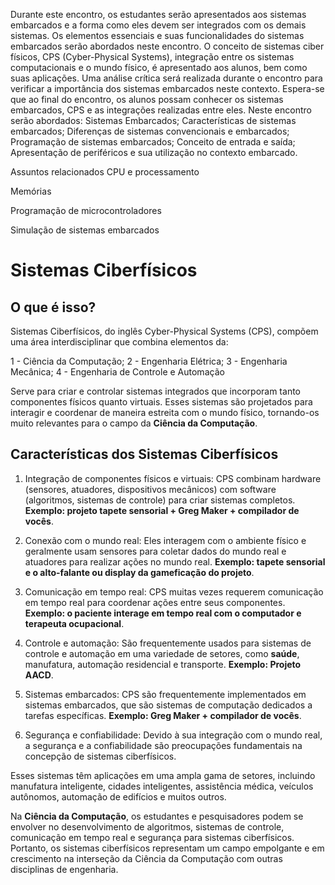 Durante este encontro, os estudantes serão apresentados aos sistemas embarcados e a forma como eles devem ser integrados com os demais sistemas. Os elementos essenciais e suas funcionalidades do sistemas embarcados serão abordados neste encontro. O conceito de sistemas ciber físicos, CPS (Cyber-Physical Systems), integração entre os sistemas computacionais e o mundo físico, é apresentado aos alunos, bem como suas aplicações. Uma análise crítica será realizada durante o encontro para verificar a importância dos sistemas embarcados neste contexto. Espera-se que ao final do encontro, os alunos possam conhecer os sistemas embarcados, CPS e as integrações realizadas entre eles. Neste encontro serão abordados: Sistemas Embarcados; Características de sistemas embarcados; Diferenças de sistemas convencionais e embarcados; Programação de sistemas embarcados; Conceito de entrada e saída; Apresentação de periféricos e sua utilização no contexto embarcado.

Assuntos relacionados
CPU e processamento

Memórias

Programação de microcontroladores

Simulação de sistemas embarcados


# Sistemas Ciberfísicos

## O que é isso?

Sistemas Ciberfísicos, do inglês Cyber-Physical Systems (CPS), compõem uma área interdisciplinar que combina elementos da:

1 - Ciência da Computação;
2 - Engenharia Elétrica;
3 - Engenharia Mecânica;
4 - Engenharia de Controle e Automação

Serve para criar e controlar sistemas integrados que incorporam tanto componentes físicos quanto virtuais. Esses sistemas são projetados para interagir e coordenar de maneira estreita com o mundo físico, tornando-os muito relevantes para o campo da **Ciência da Computação**.

## Características dos Sistemas Ciberfísicos

1. Integração de componentes físicos e virtuais: CPS combinam hardware (sensores, atuadores, dispositivos mecânicos) com software (algoritmos, sistemas de controle) para criar sistemas completos. **Exemplo: projeto tapete sensorial + Greg Maker + compilador de vocês**.

2. Conexão com o mundo real: Eles interagem com o ambiente físico e geralmente usam sensores para coletar dados do mundo real e atuadores para realizar ações no mundo real. **Exemplo: tapete sensorial e o alto-falante ou display da gameficação do projeto**. 

3. Comunicação em tempo real: CPS muitas vezes requerem comunicação em tempo real para coordenar ações entre seus componentes. **Exemplo: o paciente interage em tempo real com o computador e terapeuta ocupacional**.

4. Controle e automação: São frequentemente usados para sistemas de controle e automação em uma variedade de setores, como **saúde**, manufatura, automação residencial e transporte. **Exemplo: Projeto AACD**.

5. Sistemas embarcados: CPS são frequentemente implementados em sistemas embarcados, que são sistemas de computação dedicados a tarefas específicas. **Exemplo: Greg Maker + compilador de vocês**.

6. Segurança e confiabilidade: Devido à sua integração com o mundo real, a segurança e a confiabilidade são preocupações fundamentais na concepção de sistemas ciberfísicos.

Esses sistemas têm aplicações em uma ampla gama de setores, incluindo manufatura inteligente, cidades inteligentes, assistência médica, veículos autônomos, automação de edifícios e muitos outros. 

Na **Ciência da Computação**, os estudantes e pesquisadores podem se envolver no desenvolvimento de algoritmos, sistemas de controle, comunicação em tempo real e segurança para sistemas ciberfísicos. Portanto, os sistemas ciberfísicos representam um campo empolgante e em crescimento na interseção da Ciência da Computação com outras disciplinas de engenharia.


